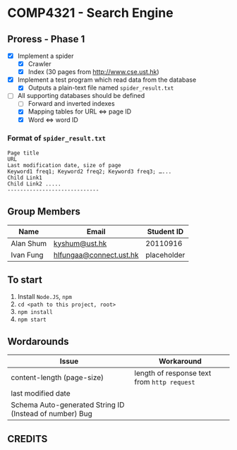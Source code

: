 # COMP4321 - Search Engine

## Proress - Phase 1
- [X] Implement a spider
	- [X] Crawler
	- [X] Index (30 pages from http://www.cse.ust.hk)
- [X] Implement a test program which read data from the database
	- [X] Outputs a plain-text file named `spider_result.txt`
- [ ] All supporting databases should be defined
	- [ ] Forward and inverted indexes
	- [X] Mapping tables for URL <=> page ID
	- [X] Word <=> word ID

### Format of `spider_result.txt`
```plain-text
Page title
URL
Last modification date, size of page
Keyword1 freq1; Keyword2 freq2; Keyword3 freq3; …...
Child Link1
Child Link2 .....
-----------------------------
```

## Group Members
| Name | Email | Student ID |
| --- | --- | --- |
| Alan Shum | kyshum@ust.hk | 20110916 |
| Ivan Fung | hlfungaa@connect.ust.hk | placeholder |

## To start
1. Install `Node.JS`, `npm`
1. `cd <path to this project, root>`
1. `npm install`
1. `npm start`

## Wordarounds
| Issue | Workaround |
| --- | --- |
| content-length (page-size) | length of response text from `http request` |
| last modified date |  |
| Schema Auto-generated String ID (Instead of number) Bug |  |

## CREDITS
